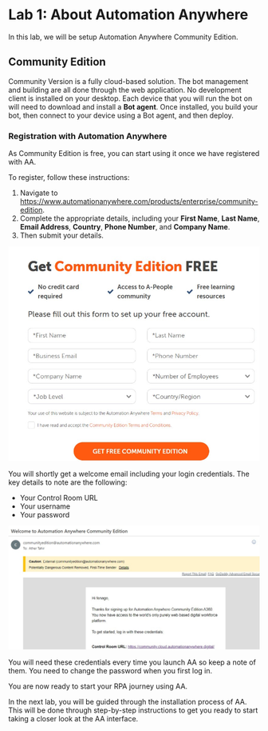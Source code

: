 Lab 1: About Automation Anywhere 
================================

In this lab, we will be setup Automation Anywhere Community Edition.


Community Edition  
-----------------

Community Version  is a fully cloud-based solution. The bot
management and building are all done through the web application. No
development client is installed on your desktop. Each device that you
will run the bot on will need to download and install a **Bot agent**.
Once installed, you build your bot, then connect
to your device using a Bot agent, and then deploy.

### Registration with Automation Anywhere

As Community Edition  is free, you can start using it once we have registered with AA.

To register, follow these instructions:

1.  Navigate to
    <https://www.automationanywhere.com/products/enterprise/community-edition>.
2.  Complete the appropriate details, including your **First Name**,
    **Last Name**, **Email Address**, **Country**, **Phone Number**, and
    **Company Name**.
3.  Then submit your details.

![](./images/1.jpg)

You will shortly get a welcome email including your login credentials.
The key details to note are the following:

-   Your Control Room URL
-   Your username
-   Your password

![](./images/2.jpg)

You will need these credentials every time you launch AA so keep a note
of them. You need to change the password when you first log in.

You are now ready to start your RPA journey using AA.


In the next lab, you will be guided through the installation process
of AA. This will be done through step-by-step instructions to get you
ready to start taking a closer look at the AA interface.
